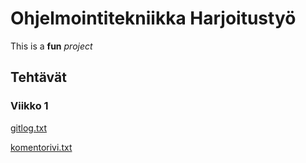 # Ohjelmointitekniikka Harjoitustyö

This is a **fun** *project*

## Tehtävät
### Viikko 1

[gitlog.txt](github.com/Piketulus/ot-harjoitustyo/blob/main/laskarit/viikko1/gitlog.txt)

[komentorivi.txt](github.com/Piketulus/ot-harjoitustyo/blob/main/laskarit/viikko1/komentorivi.txt)
